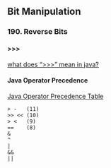 ## Bit Manipulation

### 190. Reverse Bits
#### >>>
[what does “>>>” mean in java?](https://stackoverflow.com/questions/19058859/what-does-mean-in-java)   

#### Java Operator Precedence
[Java Operator Precedence Table](http://www.cs.bilkent.edu.tr/~guvenir/courses/CS101/op_precedence.html)   
```
+ -   (11)   
>> << (10)
> <   (9)
==    (8) 
&  
^
|
&&
||
```   



